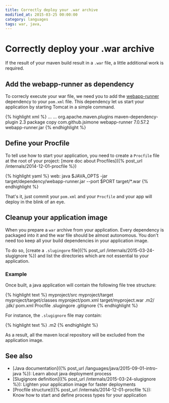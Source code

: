 ```yaml
---
title: Correctly deploy your .war archive
modified_at: 2015-03-25 00:00:00
category: languages
tags: war, java,
---
```


# Correctly deploy your .war archive

If the result of your maven build result in a `.war` file, a little additional
work is required.

## Add the webapp-runner as dependency

To correcly execute your war file, we need you to add the
[webapp-runner](https://github.com/jsimone/webapp-runner) dependency to your
`pom.xml` file. This dependency let us start your application by starting
Tomcat in a simple command.

{% highlight xml %}
<build>
  ...
  <plugins>
    ...
    <plugin>
      <groupId>org.apache.maven.plugins</groupId>
      <artifactId>maven-dependency-plugin</artifactId>
      <version>2.3</version>
      <executions>
        <execution>
          <phase>package</phase>
          <goals><goal>copy</goal></goals>
          <configuration>
            <artifactItems>
              <artifactItem>
                <groupId>com.github.jsimone</groupId>
                <artifactId>webapp-runner</artifactId>
                <version>7.0.57.2</version>
                <destFileName>webapp-runner.jar</destFileName>
              </artifactItem>
            </artifactItems>
          </configuration>
        </execution>
      </executions>
    </plugin>
  </plugins>
</build>
{% endhighlight %}

## Define your Procfile

To tell use how to start your application, you need to create a `Procfile` file
at the root of your project: [more doc about Procfiles]({% post_url /internals/2014-12-01-procfile %})

{% highlight yaml %}
web: java $JAVA_OPTS -jar target/dependency/webapp-runner.jar --port $PORT target/*.war
{% endhighlight %}

That's it, just commit your `pom.xml` and your `Procfile` and your app will
deploy in the blink of an eye.

## Cleanup your application image

When you prepare a `war` archive from your application. Every dependency is packaged
into it and the war file should be almost autonomous. You don't need too keep all your
build dependencies in your application image.

To do so, [create a `.slugingore` file]({% post_url /internals/2015-03-24-slugignore %}) and list the directories
which are not essential to your application.

### Example

Once built, a java application will contain the following file tree structure:

{% highlight text %}
myproject/src
myproject/target
myproject/target/classes
myproject/pom.xml
target/myproject.war
.m2/
.jdk/
pom.xml
Procfile
.slugingore
.gitignore
{% endhighlight %}

For instance, the `.slugignore` file may contain:

{% highlight text %}
.m2
{% endhighlight %}

As a result, all the maven local repository will be excluded from the
application image.

## See also

* [Java documentation]({% post_url /languages/java/2015-09-01-intro-java %}): Learn about java deployment process
* [Slugignore definition]({% post_url /internals/2015-03-24-slugignore %}): Lighten your application image for faster deployments
* [Procfile structure]({% post_url /internals/2014-12-01-procfile %}): Know how to start and define process types for your application
